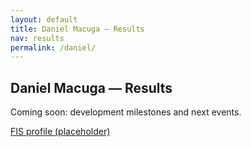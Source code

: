 ```yaml
---
layout: default
title: Daniel Macuga — Results
nav: results
permalink: /daniel/
---
```

<section>
  <h2 class="section-title">Daniel Macuga — Results</h2>
  <p>Coming soon: development milestones and next events.</p>
  <p><a class="pill" href="https://www.fis-ski.com/athletes/daniel-macuga" target="_blank">FIS profile (placeholder)</a></p>
</section>
